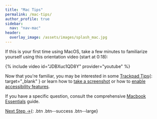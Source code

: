 ```yaml
---
title: "Mac Tips"
permalink: /mac-tips/
author_profile: true
sidebar:
  nav: "nav-mac"
header:
  overlay_image: /assets/images/splash_mac.jpg
---
```


If this is your first time using MacOS, take a few minutes to familiarize yourself using this orientation video (start at 0:18):

{% include video id="JDBXuc1QD8Y" provider="youtube" %}

Now that you're familiar, you may be interested in some [Trackpad Tips](https://support.apple.com/en-au/guide/macbook-pro/apdbb563a1bc/2020/mac/10.15.4){: target="_blank" } or learn how to [take a screenshot](https://www.take-a-screenshot.org/mac.html) or how to [enable accessibility features](https://www.apple.com/accessibility/mac/). 

If you have a specific question, consult the comprehensive [Macbook Essentials](https://support.apple.com/guide/macbook-pro/welcome/2020/mac) guide.


[Next Step &rarr;](/end/){: .btn .btn--success .btn--large}
